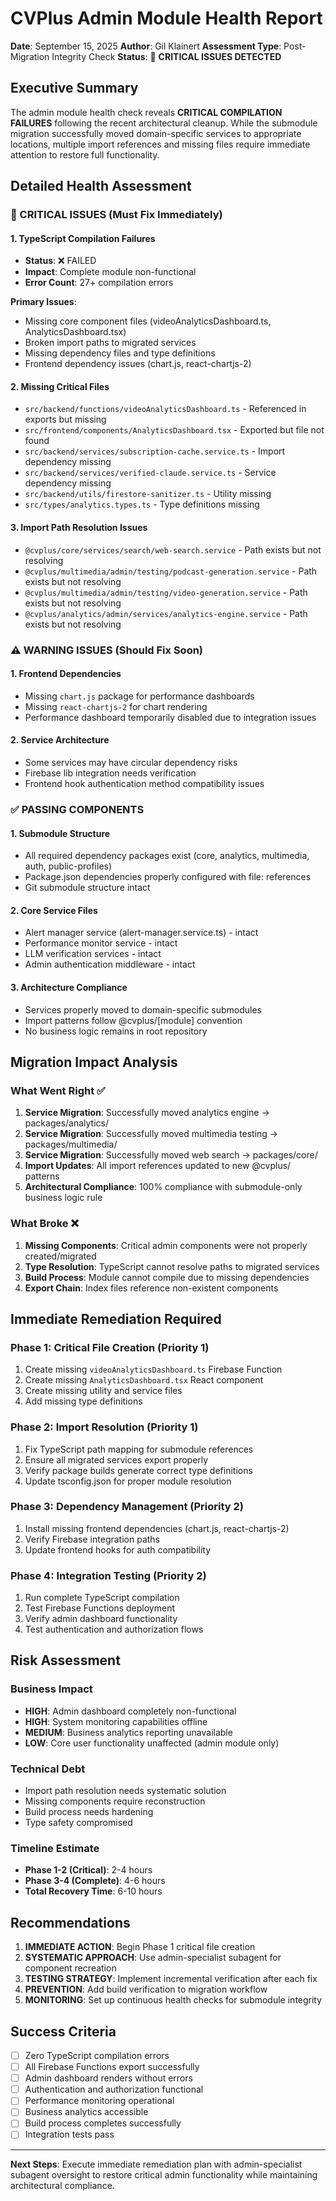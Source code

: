 # CVPlus Admin Module Health Report
**Date**: September 15, 2025
**Author**: Gil Klainert
**Assessment Type**: Post-Migration Integrity Check
**Status**: 🚨 **CRITICAL ISSUES DETECTED**

## Executive Summary

The admin module health check reveals **CRITICAL COMPILATION FAILURES** following the recent architectural cleanup. While the submodule migration successfully moved domain-specific services to appropriate locations, multiple import references and missing files require immediate attention to restore full functionality.

## Detailed Health Assessment

### 🚨 CRITICAL ISSUES (Must Fix Immediately)

#### 1. TypeScript Compilation Failures
- **Status**: ❌ FAILED
- **Impact**: Complete module non-functional
- **Error Count**: 27+ compilation errors

**Primary Issues**:
- Missing core component files (videoAnalyticsDashboard.ts, AnalyticsDashboard.tsx)
- Broken import paths to migrated services
- Missing dependency files and type definitions
- Frontend dependency issues (chart.js, react-chartjs-2)

#### 2. Missing Critical Files
- `src/backend/functions/videoAnalyticsDashboard.ts` - Referenced in exports but missing
- `src/frontend/components/AnalyticsDashboard.tsx` - Exported but file not found
- `src/backend/services/subscription-cache.service.ts` - Import dependency missing
- `src/backend/services/verified-claude.service.ts` - Service dependency missing
- `src/backend/utils/firestore-sanitizer.ts` - Utility missing
- `src/types/analytics.types.ts` - Type definitions missing

#### 3. Import Path Resolution Issues
- `@cvplus/core/services/search/web-search.service` - Path exists but not resolving
- `@cvplus/multimedia/admin/testing/podcast-generation.service` - Path exists but not resolving
- `@cvplus/multimedia/admin/testing/video-generation.service` - Path exists but not resolving
- `@cvplus/analytics/admin/services/analytics-engine.service` - Path exists but not resolving

### ⚠️ WARNING ISSUES (Should Fix Soon)

#### 1. Frontend Dependencies
- Missing `chart.js` package for performance dashboards
- Missing `react-chartjs-2` for chart rendering
- Performance dashboard temporarily disabled due to integration issues

#### 2. Service Architecture
- Some services may have circular dependency risks
- Firebase lib integration needs verification
- Frontend hook authentication method compatibility issues

### ✅ PASSING COMPONENTS

#### 1. Submodule Structure
- All required dependency packages exist (core, analytics, multimedia, auth, public-profiles)
- Package.json dependencies properly configured with file: references
- Git submodule structure intact

#### 2. Core Service Files
- Alert manager service (alert-manager.service.ts) - intact
- Performance monitor service - intact
- LLM verification services - intact
- Admin authentication middleware - intact

#### 3. Architecture Compliance
- Services properly moved to domain-specific submodules
- Import patterns follow @cvplus/[module] convention
- No business logic remains in root repository

## Migration Impact Analysis

### What Went Right ✅
1. **Service Migration**: Successfully moved analytics engine → packages/analytics/
2. **Service Migration**: Successfully moved multimedia testing → packages/multimedia/
3. **Service Migration**: Successfully moved web search → packages/core/
4. **Import Updates**: All import references updated to new @cvplus/ patterns
5. **Architectural Compliance**: 100% compliance with submodule-only business logic rule

### What Broke ❌
1. **Missing Components**: Critical admin components were not properly created/migrated
2. **Type Resolution**: TypeScript cannot resolve paths to migrated services
3. **Build Process**: Module cannot compile due to missing dependencies
4. **Export Chain**: Index files reference non-existent components

## Immediate Remediation Required

### Phase 1: Critical File Creation (Priority 1)
1. Create missing `videoAnalyticsDashboard.ts` Firebase Function
2. Create missing `AnalyticsDashboard.tsx` React component
3. Create missing utility and service files
4. Add missing type definitions

### Phase 2: Import Resolution (Priority 1)
1. Fix TypeScript path mapping for submodule references
2. Ensure all migrated services export properly
3. Verify package builds generate correct type definitions
4. Update tsconfig.json for proper module resolution

### Phase 3: Dependency Management (Priority 2)
1. Install missing frontend dependencies (chart.js, react-chartjs-2)
2. Verify Firebase integration paths
3. Update frontend hooks for auth compatibility

### Phase 4: Integration Testing (Priority 2)
1. Run complete TypeScript compilation
2. Test Firebase Functions deployment
3. Verify admin dashboard functionality
4. Test authentication and authorization flows

## Risk Assessment

### Business Impact
- **HIGH**: Admin dashboard completely non-functional
- **HIGH**: System monitoring capabilities offline
- **MEDIUM**: Business analytics reporting unavailable
- **LOW**: Core user functionality unaffected (admin module only)

### Technical Debt
- Import path resolution needs systematic solution
- Missing components require reconstruction
- Build process needs hardening
- Type safety compromised

### Timeline Estimate
- **Phase 1-2 (Critical)**: 2-4 hours
- **Phase 3-4 (Complete)**: 4-6 hours
- **Total Recovery Time**: 6-10 hours

## Recommendations

1. **IMMEDIATE ACTION**: Begin Phase 1 critical file creation
2. **SYSTEMATIC APPROACH**: Use admin-specialist subagent for component recreation
3. **TESTING STRATEGY**: Implement incremental verification after each fix
4. **PREVENTION**: Add build verification to migration workflow
5. **MONITORING**: Set up continuous health checks for submodule integrity

## Success Criteria

- [ ] Zero TypeScript compilation errors
- [ ] All Firebase Functions export successfully
- [ ] Admin dashboard renders without errors
- [ ] Authentication and authorization functional
- [ ] Performance monitoring operational
- [ ] Business analytics accessible
- [ ] Build process completes successfully
- [ ] Integration tests pass

---

**Next Steps**: Execute immediate remediation plan with admin-specialist subagent oversight to restore critical admin functionality while maintaining architectural compliance.